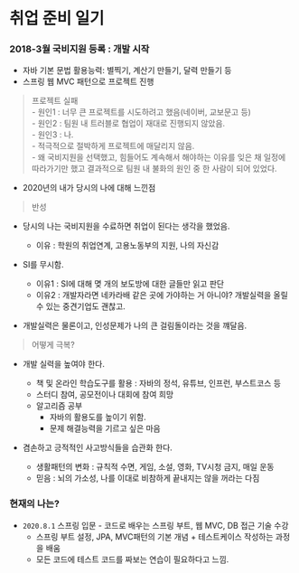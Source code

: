   
  
# 취업 준비 일기  
  
### 2018-3월 국비지원 등록 : 개발 시작  
  
*  자바 기본 문법 활용능력: 별찍기, 계산기 만들기, 달력 만들기 등  
*  스프링 웹 MVC 패턴으로 프로젝트 진행  
  > 프로젝트 실패  
    - 원인1 : 너무 큰 프로젝트를 시도하려고 했음(네이버, 교보문고 등)  
    - 원인2 : 팀원 내 트러블로 협업이 재대로 진행되지 않았음.  
    - 원인3 : 나.  
      - 적극적으로 절박하게 프로젝트에 매달리지 않음.  
      - 왜 국비지원을 선택했고, 힘들어도 계속해서 해야하는 이유를 잊은 채 일정에 따라가기만 했고 결과적으로 팀원 내 불화의 원인 중 한 사람이 되어 있었다.  

* 2020년의 내가 당시의 나에 대해 느낀점  

> 반성  
  - 당시의 나는 국비지원을 수료하면 취업이 된다는 생각을 했었음.   
    - 이유 : 학원의 취업연계, 고용노동부의 지원, 나의 자신감  
  
  - SI를 무시함.  
    - 이유1 : SI에 대해 몆 개의 보도방에 대한 글들만 읽고 판단  
    - 이유2 : 개발자라면 네카라배 같은 곳에 가야하는 거 아니야? 개발실력을 올릴 수 있는 중견기업도 괜찮고.  
  
  - 개발실력은 물론이고, 인성문제가 나의 큰 걸림돌이라는 것을 꺠달음.  
  
> 어떻게 극복?  
  - 개발 실력을 높여야 한다.  
    - 책 및 온라인 학습도구를 활용 : 자바의 정석, 유튜브, 인프런, 부스트코스 등  
    - 스터디 참여, 공모전이나 대회에 참여 희망  
    - 알고리즘 공부  
      - 자바의 활용도를 높이기 위함.  
      - 문제 해결능력을 기르고 싶은 마음  
   
  - 겸손하고 긍적적인 사고방식들을 습관화 한다.  
    - 생활패턴의 변화 : 규칙적 수면, 게임, 소설, 영화, TV시청 금지, 매일 운동  
    - 믿음 : 뇌의 가소성, 나를 이대로 비참하게 끝내지는 않을 꺼라는 다짐  
      
### 현재의 나는?  
  - `2020.8.1` 스프링 입문 - 코드로 배우는 스프링 부트, 웹 MVC, DB 접근 기술 수강  
    - 스프링 부트 설정, JPA, MVC패턴의 기본 개념 + 테스트케이스 작성하는 과정을 배움  
    - 모든 코드에 테스트 코드를 짜보는 연습이 필요하다고 느낌.  
    
